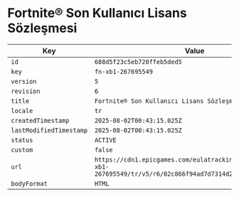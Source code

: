 # Fortnite® Son Kullanıcı Lisans Sözleşmesi

| Key | Value |
| --- | ----- |
| `id` | `688d5f23c5eb720ffeb5ded5` |
| `key` | `fn-xb1-267695549` |
| `version` | `5` |
| `revision` | `6` |
| `title` | `Fortnite® Son Kullanıcı Lisans Sözleşmesi` |
| `locale` | `tr` |
| `createdTimestamp` | `2025-08-02T00:43:15.025Z` |
| `lastModifiedTimestamp` | `2025-08-02T00:43:15.025Z` |
| `status` | `ACTIVE` |
| `custom` | `false` |
| `url` | `https://cdn1.epicgames.com/eulatracking-download/fn-xb1-267695549/tr/v5/r6/02c866f94ad7d7314d2c1006e0a20b3f.pdf` |
| `bodyFormat` | `HTML` |
